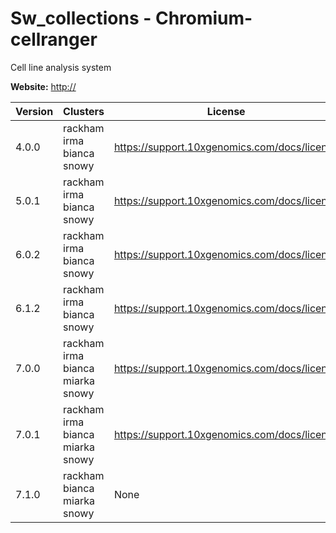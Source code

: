 # Sw_collections - Chromium-cellranger

Cell line analysis system



**Website:** <http://>

| Version | Clusters | License |
| ------- | -------- | ------- |
| 4.0.0 | rackham irma bianca snowy | https://support.10xgenomics.com/docs/license |
| 5.0.1 | rackham irma bianca snowy | https://support.10xgenomics.com/docs/license |
| 6.0.2 | rackham irma bianca snowy | https://support.10xgenomics.com/docs/license |
| 6.1.2 | rackham irma bianca snowy | https://support.10xgenomics.com/docs/license |
| 7.0.0 | rackham irma bianca miarka snowy | https://support.10xgenomics.com/docs/license |
| 7.0.1 | rackham irma bianca miarka snowy | https://support.10xgenomics.com/docs/license |
| 7.1.0 | rackham bianca miarka snowy | None |

